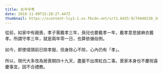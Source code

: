 ```yaml
---
title: 古今守考
date: 2019-11-09T15:28:27.447Z
thumbnail: https://scontent-lcy1-1.xx.fbcdn.net/v/t1.6435-9/74446230_106613587461110_1729071911163396096_n.jpg?_nc_cat=110&ccb=1-7&_nc_sid=730e14&_nc_ohc=ug_LRaSDgGMAX8fVYZ0&_nc_ht=scontent-lcy1-1.xx&oh=00_AT8tXbOPyPuli6drShuuWQdIaqVS7c17SIg2tnxVaucsgg&oe=62EA2B34
---
```

從前，如家中有親喪，孝子需戴孝三年，孫兒也要戴孝一年，戴孝意思披麻衣戴孝。所謂守孝三年，就是兩年零一日，也算依循俗例。\
\
如今，即使墳頭前已除孝服，但身除心不除，心內仍有「孝」。\
\
所以，現代大多改為居喪期四十九天，盡量不出席紅白二事。喪家本身也不慶祝喜慶事宜，因不合禮教。